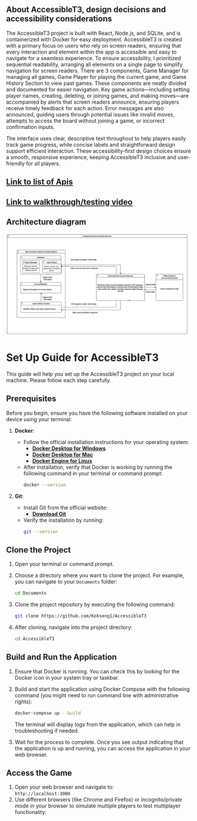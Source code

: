 ## About AccessibleT3, design decisions and accessibility considerations

The AccessibleT3 project is built with React, Node.js, and SQLite, and is containerized with Docker for easy deployment. AccessibleT3 is created with a primary focus on users who rely on screen readers, ensuring that every interaction and element within the app is accessible and easy to navigate for a seamless experience. To ensure accessibility, I prioritized sequential readability, arranging all elements on a single page to simplify navigation for screen readers. There are 3 components, Game Manager for managing all games, Game Player for playing the current game, and Game History Section to view past games. These components are neatly divided and documented for easier navigation. Key game actions—including setting player names, creating, deleting, or joining games, and making moves—are accompanied by alerts that screen readers announce, ensuring players receive timely feedback for each action. Error messages are also announced, guiding users through potential issues like invalid moves, attempts to access the board without joining a game, or incorrect confirmation inputs.

The interface uses clear, descriptive text throughout to help players easily track game progress, while concise labels and straightforward design support efficient interaction. These accessibility-first design choices ensure a smooth, responsive experience, keeping AccessibleT3 inclusive and user-friendly for all players.

## [Link to list of Apis](https://www.postman.com/cryosat-saganist-18028673/fc263974-3b6b-455a-b86c-1c780628d8a2/request/jcsqgny/clearing-all-ended-game-history)

## [Link to walkthrough/testing video](https://drive.google.com/file/d/1IaAzo_Ez4bzg_10e7B22PURuYu8fTAuw/view?usp=sharing)

## Architecture diagram

![Architecture Diagram](./images/ArchitectureDiagram.png)

# Set Up Guide for AccessibleT3

This guide will help you set up the AccessibleT3 project on your local machine. Please follow each step carefully.

## Prerequisites

Before you begin, ensure you have the following software installed on your device using your terminal:

1. **Docker**:

   - Follow the official installation instructions for your operating system:
     - **[Docker Desktop for Windows](https://docs.docker.com/desktop/install/windows-install/)**
     - **[Docker Desktop for Mac](https://docs.docker.com/desktop/install/mac-install/)**
     - **[Docker Engine for Linux](https://docs.docker.com/engine/install/)**
   - After installation, verify that Docker is working by running the following command in your terminal or command prompt:
     ```bash
     docker --version
     ```

2. **Git**:
   - Install Git from the official website:
     - **[Download Git](https://git-scm.com/downloads)**
   - Verify the installation by running:
     ```bash
     git --version
     ```

## Clone the Project

1. Open your terminal or command prompt.

2. Choose a directory where you want to clone the project. For example, you can navigate to your `Documents` folder:

   ```bash
   cd Documents
   ```

3. Clone the project repository by executing the following command:

   ```bash
   git clone https://github.com/Kokseng1/AccessibleT3
   ```

4. After cloning, navigate into the project directory:
   ```bash
   cd AccessibleT3
   ```

## Build and Run the Application

1. Ensure that Docker is running. You can check this by looking for the Docker icon in your system tray or taskbar.

2. Build and start the application using Docker Compose with the following command (you might need to run command line with administrative rights):

   ```bash
   docker-compose up --build
   ```

   The terminal will display logs from the application, which can help in troubleshooting if needed.

3. Wait for the process to complete. Once you see output indicating that the application is up and running, you can access the application in your web browser.

## Access the Game

1. Open your web browser and navigate to:
   </br> `http://localhost:3000`
2. Use different browsers (like Chrome and Firefox) or incognito/private mode in your browser to simulate multiple players to test multiplayer functionality:
